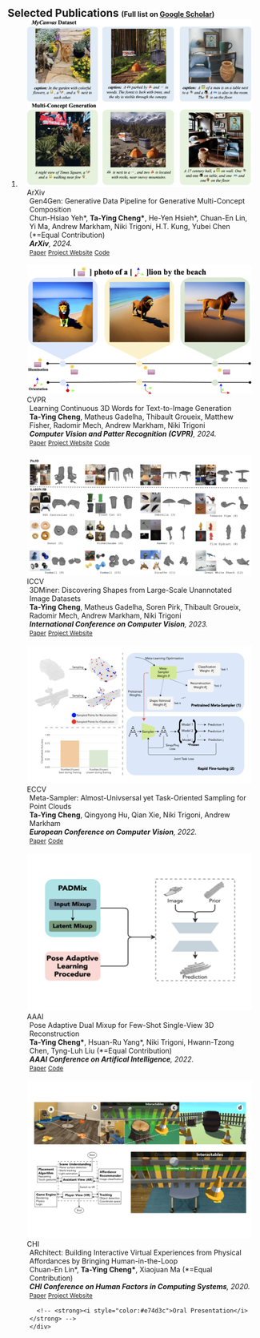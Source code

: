 <h2 id="publications" style="margin: 2px 0px -15px;">Selected Publications <span style="font-size:14px;">(Full list on <a href="https://scholar.google.com/citations?user=onX3k7kAAAAJ&hl=en">Google Scholar</a>)</span></h2> 

<div class="publications">
<ol class="bibliography">

<li>
<div class="pub-row">

  <div class="col-sm-3 abbr" style="position: relative;padding-right: 15px;padding-left: 15px;">
    <img src="assets/img/paper_teasers/gen4gen.png" class="teaser img-fluid z-depth-1">
    <abbr class="badge">ArXiv</abbr>
  </div>

  <div class="col-sm-9" style="position: relative;padding-right: 15px;padding-left: 20px;">
    <div class="title">Gen4Gen: Generative Data Pipeline for Generative Multi-Concept Composition</div>
    <div class="author">Chun-Hsiao Yeh*, <strong>Ta-Ying Cheng*</strong>, He-Yen Hsieh*, Chuan-En Lin, Yi Ma, Andrew Markham, Niki Trigoni, H.T. Kung, Yubei Chen (*=Equal Contribution)</div>
    <div class="periodical"><em><strong>ArXiv</strong>, 2024.</em></div>
    <div class="links">
      <a href="https://arxiv.org/abs/2402.15504" class="btn btn-sm z-depth-0" role="button" target="_blank" style="font-size:12px;">Paper</a>
      <a href="https://danielchyeh.github.io/Gen4Gen/" class="btn btn-sm z-depth-0" role="button" target="_blank" style="font-size:12px;">Project Website</a>
      <a href="https://github.com/louisYen/Gen4Gen" class="btn btn-sm z-depth-0" role="button" target="_blank" style="font-size:12px;">Code</a>
      <!-- <a href="https://arxiv.org/pdf/2002.10211.pdf" class="btn btn-sm z-depth-0" role="button" target="_blank" style="font-size:12px;">PDF</a>
      <a href="https://github.com/yaoyao-liu/mnemonics" class="btn btn-sm z-depth-0" role="button" target="_blank" style="font-size:12px;">Code</a>
      <a href="https://class-il.mpi-inf.mpg.de/mnemonics/" class="btn btn-sm z-depth-0" role="button" target="_blank" style="font-size:12px;">Project Page</a>
      <a href="https://dblp.uni-trier.de/rec/conf/cvpr/LiuSLSS20.html?view=bibtex" class="btn btn-sm z-depth-0" role="button" target="_blank" style="font-size:12px;">BibTex</a>
      <strong><i style="color:#e74d3c">Oral Presentation</i></strong> -->
    </div>
  </div>

</div>
<br>
  
<div class="pub-row">

  <div class="col-sm-3 abbr" style="position: relative;padding-right: 15px;padding-left: 15px;">
    <img src="assets/img/paper_teasers/C3dW.png" class="teaser img-fluid z-depth-1">
    <abbr class="badge">CVPR</abbr>
  </div>

  <div class="col-sm-9" style="position: relative;padding-right: 15px;padding-left: 20px;">
    <div class="title">Learning Continuous 3D Words for Text-to-Image Generation</div>
    <div class="author"><strong>Ta-Ying Cheng</strong>, Matheus Gadelha, Thibault Groueix, Matthew Fisher, Radomir Mech, Andrew Markham, Niki Trigoni</div>
    <div class="periodical"><em><strong>Computer Vision and Patter Recognition (CVPR)</strong>, 2024.</em></div>
    <div class="links">
      <a href="https://ttchengab.github.io/continuous_3d_words/c3d_words.pdf" class="btn btn-sm z-depth-0" role="button" target="_blank" style="font-size:12px;">Paper</a>
      <a href="https://ttchengab.github.io/continuous_3d_words/" class="btn btn-sm z-depth-0" role="button" target="_blank" style="font-size:12px;">Project Website</a>
      <a href="https://github.com/ttchengab/continuous_3d_words_code/" class="btn btn-sm z-depth-0" role="button" target="_blank" style="font-size:12px;">Code</a>
      <!-- <a href="https://arxiv.org/pdf/2002.10211.pdf" class="btn btn-sm z-depth-0" role="button" target="_blank" style="font-size:12px;">PDF</a>
      <a href="https://github.com/yaoyao-liu/mnemonics" class="btn btn-sm z-depth-0" role="button" target="_blank" style="font-size:12px;">Code</a>
      <a href="https://class-il.mpi-inf.mpg.de/mnemonics/" class="btn btn-sm z-depth-0" role="button" target="_blank" style="font-size:12px;">Project Page</a>
      <a href="https://dblp.uni-trier.de/rec/conf/cvpr/LiuSLSS20.html?view=bibtex" class="btn btn-sm z-depth-0" role="button" target="_blank" style="font-size:12px;">BibTex</a>
      <strong><i style="color:#e74d3c">Oral Presentation</i></strong> -->
    </div>
  </div>

</div>
<br>
  
<div class="pub-row">

  <div class="col-sm-3 abbr" style="position: relative;padding-right: 15px;padding-left: 15px;">
    <img src="assets/img/paper_teasers/3Dminer.png" class="teaser img-fluid z-depth-1">
    <abbr class="badge">ICCV</abbr>
  </div>

  <div class="col-sm-9" style="position: relative;padding-right: 15px;padding-left: 20px;">
    <div class="title">3DMiner: Discovering Shapes from Large-Scale Unannotated Image Datasets</div>
    <div class="author"><strong>Ta-Ying Cheng</strong>, Matheus Gadelha, Soren Pirk, Thibault Groueix, Radomir Mech, Andrew Markham, Niki Trigoni</div>
    <div class="periodical"><em><strong>International Conference on Computer Vision</strong>, 2023.</em></div>
    <div class="links">
      <a href="https://openaccess.thecvf.com/content/ICCV2023/papers/Cheng_3DMiner_Discovering_Shapes_from_Large-Scale_Unannotated_Image_Datasets_ICCV_2023_paper.pdf" class="btn btn-sm z-depth-0" role="button" target="_blank" style="font-size:12px;">Paper</a>
      <a href="http://ttchengab.github.io/3dminerOfficial/" class="btn btn-sm z-depth-0" role="button" target="_blank" style="font-size:12px;">Project Website</a>
      <!-- <a href="https://arxiv.org/pdf/2002.10211.pdf" class="btn btn-sm z-depth-0" role="button" target="_blank" style="font-size:12px;">PDF</a>
      <a href="https://github.com/yaoyao-liu/mnemonics" class="btn btn-sm z-depth-0" role="button" target="_blank" style="font-size:12px;">Code</a>
      <a href="https://class-il.mpi-inf.mpg.de/mnemonics/" class="btn btn-sm z-depth-0" role="button" target="_blank" style="font-size:12px;">Project Page</a>
      <a href="https://dblp.uni-trier.de/rec/conf/cvpr/LiuSLSS20.html?view=bibtex" class="btn btn-sm z-depth-0" role="button" target="_blank" style="font-size:12px;">BibTex</a>
      <strong><i style="color:#e74d3c">Oral Presentation</i></strong> -->
    </div>
  </div>

</div>
<br>
<div class="pub-row">

  <div class="col-sm-3 abbr" style="position: relative;padding-right: 15px;padding-left: 15px;">
    <img src="assets/img/paper_teasers/metasampler.png" class="teaser img-fluid z-depth-1">
    <abbr class="badge">ECCV</abbr>
  </div>

  <div class="col-sm-9" style="position: relative;padding-right: 15px;padding-left: 20px;">
    <div class="title">Meta-Sampler: Almost-Univsersal yet Task-Oriented Sampling for Point Clouds</div>
    <div class="author"><strong>Ta-Ying Cheng</strong>, Qingyong Hu, Qian Xie, Niki Trigoni, Andrew Markham</div>
    <div class="periodical"><em><strong>European Conference on Computer Vision</strong>, 2022.</em></div>
    <div class="links">
      <a href="https://link.springer.com/chapter/10.1007/978-3-031-20086-1_40" class="btn btn-sm z-depth-0" role="button" target="_blank" style="font-size:12px;">Paper</a>
      <a href="https://github.com/ttchengab/MetaSampler" class="btn btn-sm z-depth-0" role="button" target="_blank" style="font-size:12px;">Code</a>
      <!-- <strong><i style="color:#e74d3c">Oral Presentation</i></strong> -->
    </div>
  </div>

</div>


<br>
<div class="pub-row">

  <div class="col-sm-3 abbr" style="position: relative;padding-right: 15px;padding-left: 15px;">
    <img src="assets/img/paper_teasers/padmix.png" class="teaser img-fluid z-depth-1">
    <abbr class="badge">AAAI</abbr>
  </div>

  <div class="col-sm-9" style="position: relative;padding-right: 15px;padding-left: 20px;">
    <div class="title">Pose Adaptive Dual Mixup for Few-Shot Single-View 3D Reconstruction</div>
    <div class="author"><strong>Ta-Ying Cheng*</strong>, Hsuan-Ru Yang*, Niki Trigoni, Hwann-Tzong Chen, Tyng-Luh Liu (*=Equal Contribution)</div>
    <div class="periodical"><em><strong>AAAI Conference on Artifical Intelligence</strong>, 2022.</em></div>
    <div class="links">
      <a href="https://arxiv.org/abs/2112.12484" class="btn btn-sm z-depth-0" role="button" target="_blank" style="font-size:12px;">Paper</a>
      <a href="https://github.com/ttchengab/PADMix" class="btn btn-sm z-depth-0" role="button" target="_blank" style="font-size:12px;">Code</a>
      <!-- <strong><i style="color:#e74d3c">Oral Presentation</i></strong> -->
    </div>
  </div>

</div>

<br>
<div class="pub-row">

  <div class="col-sm-3 abbr" style="position: relative;padding-right: 15px;padding-left: 15px;">
    <img src="assets/img/paper_teasers/architect.png" class="teaser img-fluid z-depth-1">
    <abbr class="badge">CHI</abbr>
  </div>

  <div class="col-sm-9" style="position: relative;padding-right: 15px;padding-left: 20px;">
    <div class="title">ARchitect: Building Interactive Virtual Experiences from Physical Affordances by Bringing Human-in-the-Loop</div>
    <div class="author">Chuan-En Lin*, <strong>Ta-Ying Cheng*</strong>, Xiaojuan Ma (*=Equal Contribution)</div>
    <div class="periodical"><em><strong>CHI Conference on Human Factors in Computing Systems</strong>, 2020.</em></div>
    <div class="links">
      <a href="https://chuanenlin.github.io/papers/architect-chi2020.pdf" class="btn btn-sm z-depth-0" role="button" target="_blank" style="font-size:12px;">Paper</a>
      <a href="https://chuanenlin.github.io/architect/" class="btn btn-sm z-depth-0" role="button" target="_blank" style="font-size:12px;">Project Website</a>

      <!-- <strong><i style="color:#e74d3c">Oral Presentation</i></strong> -->
    </div>
  </div>

</div>


</li>

<br>

</ol>
</div>
